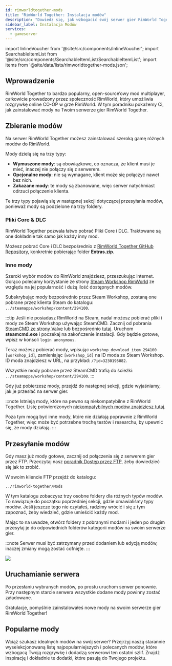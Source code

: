 ```yaml
---
id: rimworldtogether-mods
title: "RimWorld Together: Instalacja modów"
description: "Dowiedz się, jak wzbogacić swój serwer gier RimWorld Together o popularne mody dla płynnej rozgrywki online CO-OP → Sprawdź teraz"
sidebar_label: Instalacja Modów
services:
  - gameserver
---
```


import InlineVoucher from '@site/src/components/InlineVoucher';
import SearchableItemList from '@site/src/components/SearchableItemList/SearchableItemList';
import items from '@site/data/lists/rimworldtogether-mods.json';

## Wprowadzenie

RimWorld Together to bardzo popularny, open-source’owy mod multiplayer, całkowicie prowadzony przez społeczność RimWorld, który umożliwia rozgrywkę online CO-OP w grze RimWorld. W tym poradniku pokażemy Ci, jak zainstalować mody na Twoim serwerze gier RimWorld Together.

<InlineVoucher />

## Zbieranie modów

Na serwer RimWorld Together możesz zainstalować szeroką gamę różnych modów do RimWorld.

Mody dzielą się na trzy typy:
- **Wymuszone mody**: są obowiązkowe, co oznacza, że klient musi je mieć, inaczej nie połączy się z serwerem.
- **Opcjonalne mody**: nie są wymagane, klient może się połączyć nawet bez nich.
- **Zakazane mody**: te mody są zbanowane, więc serwer natychmiast odrzuci połączenie klienta.

Te trzy typy pojawią się w następnej sekcji dotyczącej przesyłania modów, ponieważ mody są podzielone na trzy foldery.

### Pliki Core & DLC

RimWorld Together pozwala łatwo pobrać Pliki Core i DLC. Traktowane są one dokładnie tak samo jak każdy inny mod.

Możesz pobrać Core i DLC bezpośrednio z [RimWorld Together GitHub Repository](https://github.com/RimworldTogether/RimWorld-Together), konkretnie pobierając folder **Extras.zip**.

### Inne mody

Szeroki wybór modów do RimWorld znajdziesz, przeszukując internet. Gorąco polecamy korzystanie ze strony [Steam Workshop RimWorld](https://steamcommunity.com/app/294100/workshop/) ze względu na jej popularność i dużą ilość dostępnych modów.

Subskrybując mody bezpośrednio przez Steam Workshop, zostaną one pobrane przez klienta Steam do katalogu: `../steamapps/workshop/content/294100`.

:::tip
Jeśli nie posiadasz RimWorld na Steam, nadal możesz pobierać pliki i mody ze Steam Workshop używając SteamCMD. Zacznij od pobrania [SteamCMD ze strony Valve](https://developer.valvesoftware.com/wiki/SteamCMD) lub bezpośrednio [tutaj](https://steamcdn-a.akamaihd.net/client/installer/steamcmd.zip). Uruchom **steamcmd.exe** i poczekaj na zakończenie instalacji. Gdy będzie gotowe, wpisz w konsoli `login anonymous`.

Teraz możesz pobierać mody, wpisując `workshop_download_item 294100 [workshop_id]`, zamieniając `[workshop_id]` na ID moda ze Steam Workshop. ID moda znajdziesz w URL, na przykład: `/?id=3230195082`.

Wszystkie mody pobrane przez SteamCMD trafią do ścieżki: `../steamapps/workshop/content/294100`.
:::

Gdy już pobierzesz mody, przejdź do następnej sekcji, gdzie wyjaśniamy, jak je przesłać na serwer gier.

:::note
Istnieją mody, które na pewno są niekompatybilne z RimWorld Together. Listę potwierdzonych [niekompatybilnych modów znajdziesz tutaj](https://github.com/RimworldTogether/RimWorld-Together/blob/development/IncompatibilityList.md).

Poza tym mogą być inne mody, które nie działają poprawnie z RimWorld Together, więc może być potrzebne trochę testów i researchu, by upewnić się, że mody działają.
:::

## Przesyłanie modów

Gdy masz już mody gotowe, zacznij od połączenia się z serwerem gier przez FTP. Przeczytaj nasz [poradnik Dostęp przez FTP](gameserver-ftpaccess.md), żeby dowiedzieć się jak to zrobić.

W swoim kliencie FTP przejdź do katalogu:
```
../rimworld-together/Mods
```

W tym katalogu zobaczysz trzy osobne foldery dla różnych typów modów. To nawiązuje do początku poprzedniej sekcji, gdzie omawialiśmy typy modów. Jeśli jeszcze tego nie czytałeś, radzimy wrócić i się z tym zapoznać, żeby wiedzieć, gdzie umieścić każdy mod.

Mając to na uwadze, otwórz foldery z pobranymi modami i jeden po drugim przesyłaj je do odpowiednich folderów kategorii modów na swoim serwerze gier.

:::note
Serwer musi być zatrzymany przed dodaniem lub edycją modów, inaczej zmiany mogą zostać cofnięte.
:::

![](https://screensaver01.zap-hosting.com/index.php/s/3TsB3wYFzoxK3NL/preview)

## Uruchamianie serwera

Po przesłaniu wybranych modów, po prostu uruchom serwer ponownie. Przy następnym starcie serwera wszystkie dodane mody powinny zostać załadowane.

Gratulacje, pomyślnie zainstalowałeś nowe mody na swoim serwerze gier RimWorld Together!

## Popularne mody

Wciąż szukasz idealnych modów na swój serwer? Przejrzyj naszą starannie wyselekcjonowaną listę najpopularniejszych i polecanych modów, które wzbogacą Twoją rozgrywkę i dodadzą serwerowi ten ostatni szlif. Znajdź inspirację i dokładnie te dodatki, które pasują do Twojego projektu.

<SearchableItemList items={items} />

<InlineVoucher />